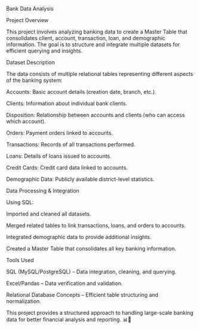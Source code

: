 Bank Data Analysis

Project Overview

This project involves analyzing banking data to create a Master Table that consolidates client, account, transaction, loan, and demographic information. The goal is to structure and integrate multiple datasets for efficient querying and insights.

Dataset Description

The data consists of multiple relational tables representing different aspects of the banking system:

Accounts: Basic account details (creation date, branch, etc.).

Clients: Information about individual bank clients.

Disposition: Relationship between accounts and clients (who can access which account).

Orders: Payment orders linked to accounts.

Transactions: Records of all transactions performed.

Loans: Details of loans issued to accounts.

Credit Cards: Credit card data linked to accounts.

Demographic Data: Publicly available district-level statistics.

Data Processing & Integration

Using SQL:

Imported and cleaned all datasets.

Merged related tables to link transactions, loans, and orders to accounts.

Integrated demographic data to provide additional insights.

Created a Master Table that consolidates all key banking information.

Tools Used

SQL (MySQL/PostgreSQL) – Data integration, cleaning, and querying.

Excel/Pandas – Data verification and validation.

Relational Database Concepts – Efficient table structuring and normalization.

This project provides a structured approach to handling large-scale banking data for better financial analysis and reporting. 📊🚀
